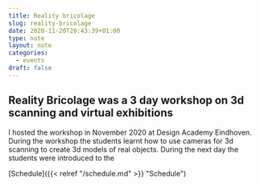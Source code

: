 ```yaml
---
title: Reality bricolage
slug: reality-bricolage
date: 2020-11-20T20:43:39+01:00
type: note
layout: note
categories:
  - events
draft: false
---
```


## Reality Bricolage was a 3 day workshop on 3d scanning and virtual exhibitions

I hosted the workshop in November 2020 at Design Academy Eindhoven. During the workshop the students learnt how to use cameras for 3d scanning to create 3d models of real objects. During the next day the students were introduced to the

[Schedule]({{< relref "/schedule.md" >}} "Schedule")

